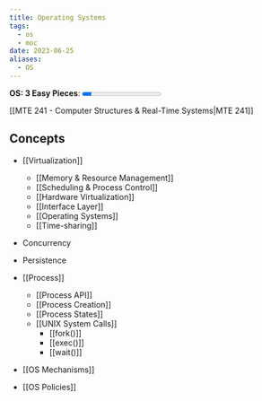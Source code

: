 ```yaml
---
title: Operating Systems
tags:
  - os
  - moc
date: 2023-06-25
aliases:
  - OS
---
```


**OS: 3 Easy Pieces**:     <progress max=643 value=75> </progress> 

[[MTE 241 - Computer Structures & Real-Time Systems|MTE 241]]

## Concepts
- [[Virtualization]]
	- [[Memory & Resource Management]]
	- [[Scheduling & Process Control]]
	- [[Hardware Virtualization]]
	- [[Interface Layer]]
	- [[Operating Systems]]
	- [[Time-sharing]]
- Concurrency
- Persistence

- [[Process]]
	- [[Process API]]
	- [[Process Creation]]
	- [[Process States]]
	- [[UNIX System Calls]]
		- [[fork()]]
		- [[exec()]]
		- [[wait()]]
- [[OS Mechanisms]]
- [[OS Policies]]

